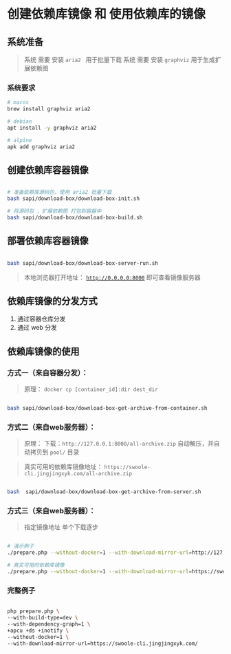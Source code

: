 # 创建依赖库镜像 和 使用依赖库的镜像

## 系统准备

> 系统 需要 安装 `aria2 ` 用于批量下载
> 系统 需要 安装 `graphviz` 用于生成扩展依赖图

### 系统要求

```bash
# macos
brew install graphviz aria2

# debian
apt install -y graphviz aria2

# alpine
apk add graphviz aria2

```

## 创建依赖库容器镜像

```bash

# 准备依赖库源码包，使用 aria2 批量下载
bash sapi/download-box/download-box-init.sh

# 将源码包 ，扩展依赖图 打包到容器中
bash sapi/download-box/download-box-build.sh

```

## 部署依赖库容器镜像

```bash

bash sapi/download-box/download-box-server-run.sh

```

> 本地浏览器打开地址：   [`http://0.0.0.0:8000`](http://0.0.0.0:8000)  即可查看镜像服务器

## 依赖库镜像的分发方式

1. 通过容器仓库分发
1. 通过 web 分发

## 依赖库镜像的使用

### 方式一（来自容器分发）：

> 原理：  `docker cp [container_id]:dir dest_dir`

```bash

bash sapi/download-box/download-box-get-archive-from-container.sh

```

### 方式二（来自web服务器）：

> 原理： 下载：`http://127.0.0.1:8000/all-archive.zip`
> 自动解压，并自动拷贝到 `pool/` 目录

> 真实可用的依赖库镜像地址：  `https://swoole-cli.jingjingxyk.com/all-archive.zip`

```bash

bash  sapi/download-box/download-box-get-archive-from-server.sh

```

### 方式三（来自web服务器）：

> 指定镜像地址 单个下载逐步

```bash

# 演示例子
./prepare.php --without-docker=1 --with-download-mirror-url=http://127.0.0.1:8000

# 真实可用的依赖库镜像
./prepare.php --without-docker=1 --with-download-mirror-url=https://swoole-cli.jingjingxyk.com/


```

### 完整例子

```bash

php prepare.php \
--with-build-type=dev \
--with-dependency-graph=1 \
+apcu +ds +inotify \
--without-docker=1 \
--with-download-mirror-url=https://swoole-cli.jingjingxyk.com/


```
